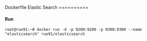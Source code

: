 Dockerfile Elastic Search ==========
#### Run
```
root@ruo91:~# docker run -d -p 9200:9200 -p 9300:9300 --name "elasticsearch" ruo91/elasticsearch
```
